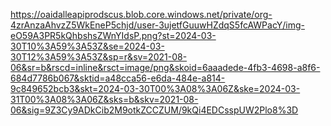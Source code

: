 https://oaidalleapiprodscus.blob.core.windows.net/private/org-4zrAnzaAhvzZ5WkEneP5chjd/user-3ujetfGuuwHZdqS5fcAWPacY/img-eO59A3PR5kQhbshsZWnYIdsP.png?st=2024-03-30T10%3A59%3A53Z&se=2024-03-30T12%3A59%3A53Z&sp=r&sv=2021-08-06&sr=b&rscd=inline&rsct=image/png&skoid=6aaadede-4fb3-4698-a8f6-684d7786b067&sktid=a48cca56-e6da-484e-a814-9c849652bcb3&skt=2024-03-30T00%3A08%3A06Z&ske=2024-03-31T00%3A08%3A06Z&sks=b&skv=2021-08-06&sig=9Z3Cy9ADkCib2M9otkZCCZUM/9kQi4EDCsspUW2Plo8%3D